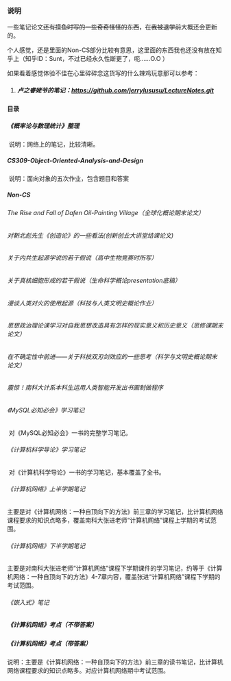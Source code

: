### 说明



一些笔记论文~~还有摸鱼时写的一些奇奇怪怪的东西~~，~~在我被退学前~~大概还会更新的。

个人感觉，还是里面的Non-CS部分比较有意思，这里面的东西我也还没有放在知乎上（知乎ID：Sunt，不过已经永久性断更了，呃……O.O ）
>>>>

如果看着感觉体验不佳在心里碎碎念这货写的什么辣鸡玩意那可以参考：

1. ##### 卢之睿姥爷的笔记：https://github.com/jerrylususu/LectureNotes.git



#### 目录

##### 《概率论与数理统计》整理

​		说明：网络上的笔记，比较清晰。

##### CS309-Object-Oriented-Analysis-and-Design

​		说明：面向对象的五次作业，包含题目和答案

##### Non-CS

###### 		The Rise and Fall of Dafen Oil-Painting Village（全球化概论期末论文）

###### 		对靳北彪先生《创造论》的一些看法(创新创业大讲堂结课论文)

###### 		关于内共生起源学说的若干假说（高中生物竞赛时所写）

###### 		关于真核细胞形成的若干假说（生命科学概论presentation底稿）

###### 		漫谈人类对火的使用起源（科技与人类文明史概论作业）

###### 		思想政治理论课学习对自我思想改造具有怎样的现实意义和历史意义（思修课期末论文）

###### 		在不确定性中前进——关于科技双刃剑效应的一些思考（科学与文明史概论期末论文）

###### 		震惊！南科大计系本科生运用人类智能开发出书画制做程序

###### 《MySQL必知必会》学习笔记

​		对《MySQL必知必会》一书的完整学习笔记。

###### 《计算机科学导论》学习笔记

​		对《计算机科学导论》一书的学习笔记，基本覆盖了全书。

###### 《计算机网络》上半学期笔记

​		主要是对《计算机网络：一种自顶向下的方法》前三章的学习笔记，比计算机网络课程要求的知识点略多，覆盖南科大张进老师“计算机网络”课程上学期的考试范围。

###### 《计算机网络》下半学期笔记

​		主要是对南科大张进老师“计算机网络”课程下学期课件的学习笔记，约等于《计算机网络：一种自顶向下的方法》4-7章内容，覆盖张进“计算机网络”课程下学期的考试范围。

###### 《嵌入式》笔记

##### 《计算机网络》考点（不带答案）

##### 《计算机网络》考点（带答案）

​		说明：主要是《计算机网络：一种自顶向下的方法》前三章的读书笔记，比计算机网络课程要求的知识点略多。对应计算机网络期中考试范围。